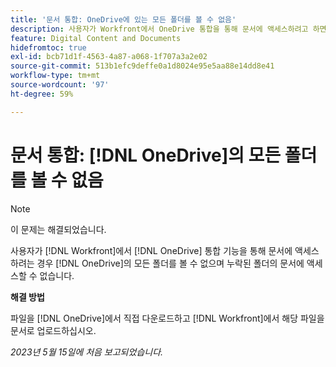 ```yaml
---
title: '문서 통합: OneDrive에 있는 모든 폴더를 볼 수 없음'
description: 사용자가 Workfront에서 OneDrive 통합을 통해 문서에 액세스하려고 하면 OneDrive 폴더가 모두 표시되지 않고 누락된 폴더의 문서에 액세스할 수 없습니다.
feature: Digital Content and Documents
hidefromtoc: true
exl-id: bcb71d1f-4563-4a87-a068-1f707a3a2e02
source-git-commit: 513b1efc9deffe0a1d8024e95e5aa88e14dd8e41
workflow-type: tm+mt
source-wordcount: '97'
ht-degree: 59%

---
```


# 문서 통합: [!DNL OneDrive]의 모든 폴더를 볼 수 없음

>[!NOTE]
>
>이 문제는 해결되었습니다.

<!--

>[!NOTE]
>
>The Product team is currently evaluating this issue resolution, which might require product enhancements. Product enhancements are communicated in the Product Announcements and not with the Maintenance Updates.

-->

사용자가 [!DNL Workfront]에서 [!DNL OneDrive] 통합 기능을 통해 문서에 액세스하려는 경우 [!DNL OneDrive]의 모든 폴더를 볼 수 없으며 누락된 폴더의 문서에 액세스할 수 없습니다.

**해결 방법**

파일을 [!DNL OneDrive]에서 직접 다운로드하고 [!DNL Workfront]에서 해당 파일을 문서로 업로드하십시오.

_2023년 5월 15일에 처음 보고되었습니다._

